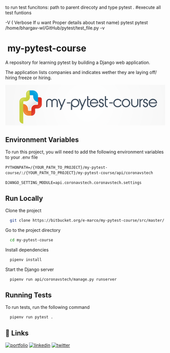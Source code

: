

to run test funcitons:
  path to parent direcoty and type pytest . #execute all test funtions 
  
-V ( Verbose If u want Proper details about twst name)
pytest <path of pytest functions >
pytest /home/bhargav-wl/GitHub/pytest/test_file.py -v





#  my-pytest-course

A repository for learning pytest by building a Django web application.

The application lists companies and indicates wether they are laying off/ hiring freeze or hiring.



![Logo](static/my-pytest-course-logo.png)


## Environment Variables

To run this project, you will need to add the following environment variables to your .env file

`PYTHONPATH=/{YOUR_PATH_TO_PROJECT}/my-pytest-course/:/{YOUR_PATH_TO_PROJECT}/my-pytest-course/api/coronavstech`

`DJANGO_SETTING_MODULE=api.coronavstech.coronavstech.settings`


## Run Locally

Clone the project

```bash
  git clone https://bitbucket.org/e-marco/my-pytest-course/src/master/
```

Go to the project directory

```bash
  cd my-pytest-course
```

Install dependencies

```bash
  pipenv install
```

Start the Django server

```bash
  pipenv run api/coronavstech/manage.py runserver
```


## Running Tests

To run tests, run the following command

```bash
  pipenv run pytest .
```


## 🔗 Links
[![portfolio](https://img.shields.io/badge/my_portfolio-000?style=for-the-badge&logo=ko-fi&logoColor=white)](https://www.udemy.com/user/eden-marco/)
[![linkedin](https://img.shields.io/badge/linkedin-0A66C2?style=for-the-badge&logo=linkedin&logoColor=white)](https://www.linkedin.com/in/eden-marco/)
[![twitter](https://img.shields.io/badge/twitter-1DA1F2?style=for-the-badge&logo=twitter&logoColor=white)](https://twitter.com/EdenEmarco177)
